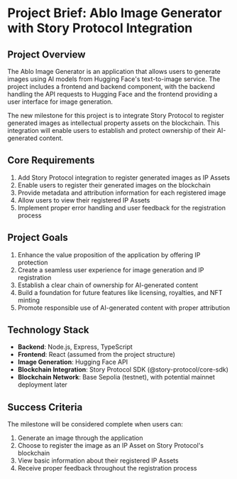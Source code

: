 # Project Brief: Ablo Image Generator with Story Protocol Integration

## Project Overview

The Ablo Image Generator is an application that allows users to generate images using AI models from Hugging Face's text-to-image service. The project includes a frontend and backend component, with the backend handling the API requests to Hugging Face and the frontend providing a user interface for image generation.

The new milestone for this project is to integrate Story Protocol to register generated images as intellectual property assets on the blockchain. This integration will enable users to establish and protect ownership of their AI-generated content.

## Core Requirements

1. Add Story Protocol integration to register generated images as IP Assets
2. Enable users to register their generated images on the blockchain
3. Provide metadata and attribution information for each registered image
4. Allow users to view their registered IP Assets
5. Implement proper error handling and user feedback for the registration process

## Project Goals

1. Enhance the value proposition of the application by offering IP protection
2. Create a seamless user experience for image generation and IP registration
3. Establish a clear chain of ownership for AI-generated content
4. Build a foundation for future features like licensing, royalties, and NFT minting
5. Promote responsible use of AI-generated content with proper attribution

## Technology Stack

- **Backend**: Node.js, Express, TypeScript
- **Frontend**: React (assumed from the project structure)
- **Image Generation**: Hugging Face API
- **Blockchain Integration**: Story Protocol SDK (@story-protocol/core-sdk)
- **Blockchain Network**: Base Sepolia (testnet), with potential mainnet deployment later

## Success Criteria

The milestone will be considered complete when users can:

1. Generate an image through the application
2. Choose to register the image as an IP Asset on Story Protocol's blockchain
3. View basic information about their registered IP Assets
4. Receive proper feedback throughout the registration process
